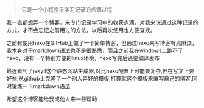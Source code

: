 > 只是一个小程序员学习记录的点滴过程

我一直都想弄一个博客，来专门记录学习中的收获点滴，对我来说通过这种记录的方式，才不会忘记之前用过的方法，以后再次使用也方便查找。

之前有使用hexo在GitHub上做了一个简单博客，但通过hexo来写博客有点麻烦，我本身对于markdown语法也不是很熟悉，而且之前我在windows上跑不了hexo，没有一个特别方便的linux环境，hexo写完后还要编译发布

最近看到了jekyll这个静态网站生成器,对比hexo配置上可能要复杂,但在写文上要好些,从github上克隆了一个别人弄好的模板,打算就这个模板来编写自己的博客,同时锻炼一下markdown语法

希望这个博客能给我或他人来一些帮助